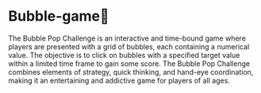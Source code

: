 # Bubble-game🫧
The Bubble Pop Challenge is an interactive and time-bound game where players are presented with a grid of bubbles, each containing a numerical value. The objective is to click on bubbles with a specified target value within a limited time frame to gain some score. The Bubble Pop Challenge combines elements of strategy, quick thinking, and hand-eye coordination, making it an entertaining and addictive game for players of all ages.
